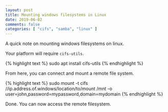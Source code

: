 ```yaml
---
layout: post
title: Mounting windows filesystems in Linux
date: 2019-06-02
comments: false
categories: [ "cifs", "samba", "linux" ]
---
```


A quick note on mounting windows filesystems on linux.

Your platform will require `cifs-utils`.

{% highlight text %}
sudo apt install cifs-utils
{% endhighlight %}

From here, you can connect and mount a remote file system.

{% highlight text %}
sudo mount -t cifs //ip.address.of.windows/location/to/mount /mnt -o user=john,password=mypassword,domain=mydomain
{% endhighlight %}

Done. You can now access the remote filesystem.


